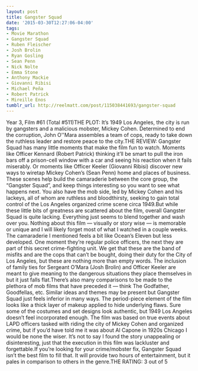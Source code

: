 ```yaml
---
layout: post
title: Gangster Squad
date: '2015-03-30T12:27:06-04:00'
tags:
- Movie Marathon
- Gangster Squad
- Ruben Fleischer
- Josh Brolin
- Ryan Gosling
- Sean Penn
- Nick Nolte
- Emma Stone
- Anthony Mackie
- Giovanni Ribisi
- Michael Peña
- Robert Patrick
- Mireille Enos
tumblr_url: http://reelmatt.com/post/115038441693/gangster-squad
---
```

Year 3, Film #61 (Total #511)THE PLOT: It’s 1949 Los Angeles, the city is run by gangsters and a malicious mobster, Mickey Cohen. Determined to end the corruption, John O''Mara assembles a team of cops, ready to take down the ruthless leader and restore peace to the city.THE REVIEW: Gangster Squad has many little moments that make the film fun to watch. Moments like Officer Kennard (Robert Patrick) thinking it’ll be smart to pull the iron bars off a prison-cell window with a car and seeing his reaction when it fails miserably. Or moments like Officer Keeler (Giovanni Ribisi) discover new ways to wiretap Mickey Cohen’s (Sean Penn) home and places of business. These scenes help build the camaraderie between the core group, the “Gangster Squad”, and keep things interesting so you want to see what happens next. You also have the mob side, led by Mickey Cohen and his lackeys, all of whom are ruthless and bloodthirsty, seeking to gain total control of the Los Angeles organized crime scene circa 1949.But while these little bits of greatness are scattered about the film, overall Gangster Squad is quite lacking. Everything just seems to blend together and wash over you. Nothing about this film — visually or story wise — is memorable or unique and I will likely forget most of what I watched in a couple weeks. The camaraderie I mentioned feels a bit like Ocean’s Eleven but less developed. One moment they’re regular police officers, the next they are part of this secret crime-fighting unit. We get that these are the band of misfits and are the cops that can’t be bought, doing their duty for the City of Los Angeles, but these are nothing more than empty words. The inclusion of family ties for Sergeant O’Mara (Josh Brolin) and Officer Keeler are meant to give meaning to the dangerous situations they place themselves in but it just falls flat.There’s also many comparisons to be made to the plethora of mob films that have preceded it — think The Godfather, Goodfellas, etc. Similar ideas and themes may be present but Gangster Squad just feels inferior in many ways. The period-piece element of the film looks like a thick layer of makeup applied to hide underlying flaws. Sure some of the costumes and set designs look authentic, but 1949 Los Angeles doesn’t feel incorporated enough. The film was based on true events about LAPD officers tasked with riding the city of Mickey Cohen and organized crime, but if you’d have told me it was about Al Capone in 1920s Chicago I would be none the wiser. It’s not to say I found the story unappealing or disinteresting, just that the execution in this film was lackluster and forgettable.If you’re looking for your crime/mobster fix, Gangster Squad isn’t the best film to fill that. It will provide two hours of entertainment, but it pales in comparison to others in the genre.THE RATING: 3 out of 5
